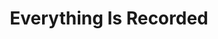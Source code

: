 ---
title: "Everything Is Recorded"
summary: "None"
image: "everything-is-recorded.jpg"
apple_music_artist_url: "https://music.apple.com/gb/artist/everything-is-recorded/1229251135"
wikipedia_url: "none"
---